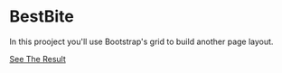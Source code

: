 # BestBite



In this prooject you'll use Bootstrap's grid to build another page layout.




[See The Result](https://denishromenko.gitbooks.io/codeacademy_doc/content/html_css_projects/adoptly.html)


